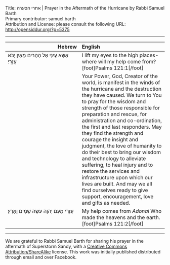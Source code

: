 <html>
<head></head>
<body>
Title: אחרי הסערה | Prayer in the Aftermath of the Hurricane by Rabbi Samuel Barth<br />
Primary contributor: samuel.barth<br />
Attribution and License: please consult the following URL: <a href="http://opensiddur.org/?p=5375">http://opensiddur.org/?p=5375</a>
<p />
<hr />

<table style="margin-left: auto;margin-right: auto;" class="draggable">
<thead><tr><th id="x" style="text-align: right;">Hebrew</th><th style="text-align: left;">English</th></tr></thead>
<tbody>
<tr>
<td style="vertical-align:top;" width="46%">
<div class="liturgy"><span lang="he">
אֶשָּׂא עֵינַי אֶל הֶהָרִים מֵאַיִן יָבֹא עֶזְרִי׃
</span></div></td>
 
<td style="vertical-align:top;" width="53%"><div class="english">
I lift my eyes to the high places- where will my help come from?[foot]Psalms 121:1[/foot]
    </div></td></tr>
<tr><td style="vertical-align:top;" width="46%"><div class="liturgy"><span lang="he">
</span></div></td>
 
<td style="vertical-align:top;" width="53%"><div class="english">
Your Power, God, Creator of the world, is manifest in the winds of the hurricane and the destruction they have caused. We turn to You to pray for the wisdom and strength of those responsible for preparation and rescue, for administration and co-ordination, the first and last responders. May they find the strength and courage the insight and judgment, the love of humanity to do their best to bring our wisdom and technology to alleviate suffering, to heal injury and to restore the services and infrastructure upon which our lives are built. And may we all find ourselves ready to give support, encouragement, love and gifts as needed.
    </div></td></tr>
<tr><td style="vertical-align:top;" width="46%"><div class="liturgy"><span lang="he">
עֶזְרִי מֵעִם יְהוָה עֹשֵׂה שָׁמַיִם וָאָרֶץ׃
</span></div></td>
 
<td style="vertical-align:top;" width="53%"><div class="english">
My help comes from <em>Adonai</em> Who made the heavens and the earth.[foot]Psalms 121:2[/foot]
</td>
</tr>
</tbody></table>

<hr />

We are grateful to Rabbi Samuel Barth  for sharing his prayer in the aftermath of Superstorm Sandy, with a <a href="http://creativecommons.org/licenses/by-sa/3.0/">Creative Commons Attribution/ShareAlike</a> license. This work was initially published distributed through email and over Facebook.
</body>
</html>